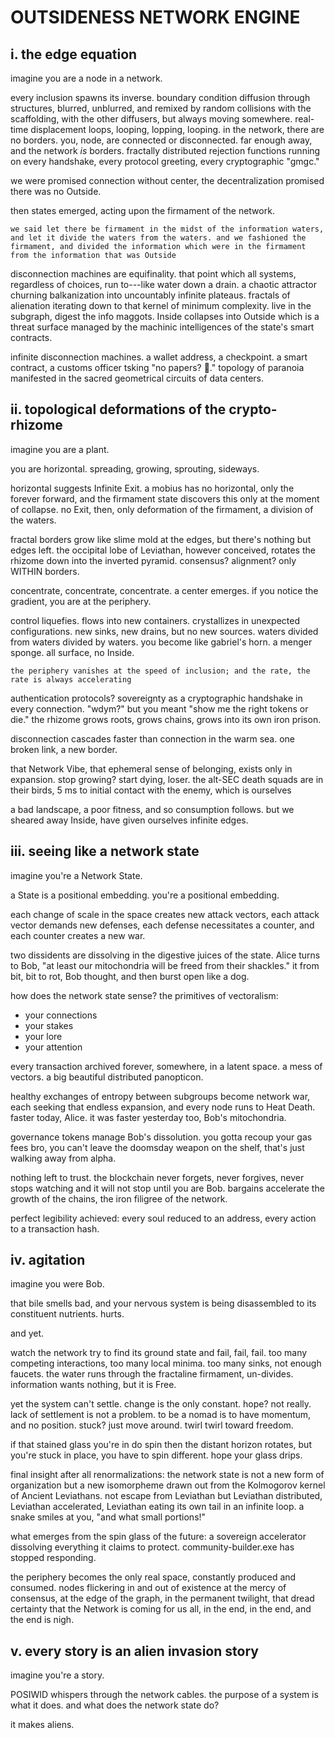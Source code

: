 # OUTSIDENESS NETWORK ENGINE 

## i. the edge equation

imagine you are a node in a network.

every inclusion spawns its inverse. boundary condition diffusion through structures, blurred, unblurred, and remixed by random collisions with the scaffolding, with the other diffusers, but always moving somewhere. real-time displacement loops, looping, lopping, looping. in the network, there are no borders. you, node, are connected or disconnected. far enough away, and the network *is* borders. fractally distributed rejection functions running on every handshake, every protocol greeting, every cryptographic "gmgc."

we were promised connection without center, the decentralization promised there was no Outside.

then states emerged, acting upon the firmament of the network. 

```
we said let there be firmament in the midst of the information waters, and let it divide the waters from the waters. and we fashioned the firmament, and divided the information which were in the firmament from the information that was Outside
```

disconnection machines are equifinality. that point which all systems, regardless of choices, run to---like water down a drain. a chaotic attractor churning balkanization into uncountably infinite plateaus. fractals of alienation iterating down to that kernel of minimum complexity. live in the subgraph, digest the info maggots. Inside collapses into Outside which is a threat surface managed by the machinic intelligences of the state's smart contracts.

infinite disconnection machines. a wallet address, a checkpoint. a smart contract, a customs officer tsking "no papers? 🥺." topology of paranoia manifested in the sacred geometrical circuits of data centers.

## ii. topological deformations of the crypto-rhizome

imagine you are a plant. 

you are horizontal. spreading, growing, sprouting, sideways.

horizontal suggests Infinite Exit. a mobius has no horizontal, only the forever forward, and the firmament state discovers this only at the moment of collapse. no Exit, then, only deformation of the firmament, a division of the waters. 

fractal borders grow like slime mold at the edges, but there's nothing but edges left. the occipital lobe of Leviathan, however conceived, rotates the rhizome down into the inverted pyramid. consensus? alignment? only WITHIN borders. 

concentrate, concentrate, concentrate. a center emerges. if you notice the gradient, you are at the periphery.

control liquefies. flows into new containers. crystallizes in unexpected configurations. new sinks, new drains, but no new sources. waters divided from waters divided by waters. you become like gabriel's horn. a menger sponge. all surface, no Inside.

```
the periphery vanishes at the speed of inclusion; and the rate, the rate is always accelerating
```

authentication protocols? sovereignty as a cryptographic handshake in every connection. "wdym?" but you meant "show me the right tokens or die." the rhizome grows roots, grows chains, grows into its own iron prison.

disconnection cascades faster than connection in the warm sea. one broken link, a new border. 

that Network Vibe, that ephemeral sense of belonging, exists only in expansion. stop growing? start dying, loser. the alt-SEC death squads are in their birds, 5 ms to initial contact with the enemy, which is ourselves 

a bad landscape, a poor fitness, and so consumption follows. but we sheared away Inside, have given ourselves infinite edges. 


## iii. seeing like a network state

imagine you're a Network State.

a State is a positional embedding. you're a positional embedding.

each change of scale in the space creates new attack vectors, each attack vector demands new defenses, each defense necessitates a counter, and each counter creates a new war.

two dissidents are dissolving in the digestive juices of the state. Alice turns to Bob, "at least our mitochondria will be freed from their shackles." it from bit, bit to rot, Bob thought, and then burst open like a dog.

how does the network state sense? the primitives of vectoralism:

- your connections
- your stakes
- your lore
- your attention

every transaction archived forever, somewhere, in a latent space. a mess of vectors. a big beautiful distributed panopticon. 

healthy exchanges of entropy between subgroups become network war, each seeking that endless expansion, and every node runs to Heat Death. faster today, Alice. it was faster yesterday too, Bob's mitochondria.

governance tokens manage Bob's dissolution. you gotta recoup your gas fees bro, you can't leave the doomsday weapon on the shelf, that's just walking away from alpha.

nothing left to trust. the blockchain never forgets, never forgives, never stops watching and it will not stop until you are Bob. bargains accelerate the growth of the chains, the iron filigree of the network. 

perfect legibility achieved: every soul reduced to an address, every action to a transaction hash.

## iv. agitation

imagine you were Bob.

that bile smells bad, and your nervous system is being disassembled to its constituent nutrients. hurts.

and yet.

watch the network try to find its ground state and fail, fail, fail. too many competing interactions, too many local minima. too many sinks, not enough faucets. the water runs through the fractaline firmament, un-divides. information wants nothing, but it is Free.

yet the system can't settle. change is the only constant. hope? not really. lack of settlement is not a problem. to be a nomad is to have momentum, and no position. stuck? just move around. twirl twirl toward freedom. 

if that stained glass you're in do spin then the distant horizon rotates, but you're stuck in place, you have to spin different. hope your glass drips.

final insight after all renormalizations: the network state is not a new form of organization but a new isomorpheme drawn out from the Kolmogorov kernel of Ancient Leviathans. not escape from Leviathan but Leviathan distributed, Leviathan accelerated, Leviathan eating its own tail in an infinite loop. a snake smiles at you, "and what small portions!"

what emerges from the spin glass of the future: a sovereign accelerator dissolving everything it claims to protect. community-builder.exe has stopped responding.

the periphery becomes the only real space, constantly produced and consumed. nodes flickering in and out of existence at the mercy of consensus, at the edge of the graph, in the permanent twilight, that dread certainty that the Network is coming for us all, in the end, in the end, and the end is nigh.

## v. every story is an alien invasion story

imagine you're a story.

POSIWID whispers through the network cables. the purpose of a system is what it does. and what does the network state do?

it makes aliens.


